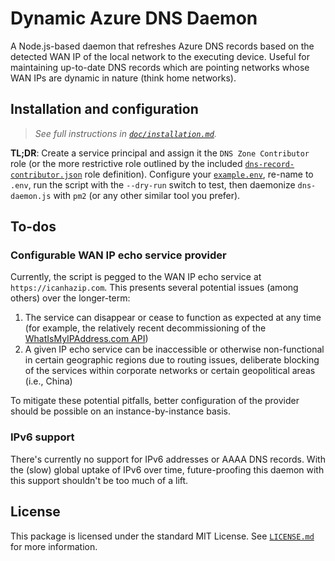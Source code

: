 # Dynamic Azure DNS Daemon
A Node.js-based daemon that refreshes Azure DNS records based on the detected WAN IP of the local network to the executing device. Useful for maintaining up-to-date DNS records which are pointing networks whose WAN IPs are dynamic in nature (think home networks).

## Installation and configuration
> *See full instructions in [`doc/installation.md`](./doc/installation.md).*

**TL;DR**: Create a service principal and assign it the `DNS Zone Contributor` role (or the more restrictive role outlined by the included [`dns-record-contributor.json`](./doc/dns-record-contributor.json) role definition). Configure your [`example.env`](./example.env), re-name to `.env`, run the script with the `--dry-run` switch to test, then daemonize `dns-daemon.js` with `pm2` (or any other similar tool you prefer).

## To-dos

### Configurable WAN IP echo service provider
Currently, the script is pegged to the WAN IP echo service at `https://icanhazip.com`. This presents several potential issues (among others) over the longer-term:

  1. The service can disappear or cease to function as expected at any time (for example, the relatively recent decommissioning of the [WhatIsMyIPAddress.com API](https://whatismyipaddress.com/api))
  2. A given IP echo service can be inaccessible or otherwise non-functional in certain geographic regions due to routing issues, deliberate blocking of the services within corporate networks or certain geopolitical areas (i.e., China)

  To mitigate these potential pitfalls, better configuration of the provider should be possible on an instance-by-instance basis.

### IPv6 support
There's currently no support for IPv6 addresses or AAAA DNS records. With the (slow) global uptake of IPv6 over time, future-proofing this daemon with this support shouldn't be too much of a lift.

## License
This package is licensed under the standard MIT License. See [`LICENSE.md`](LICENSE.md) for more information.